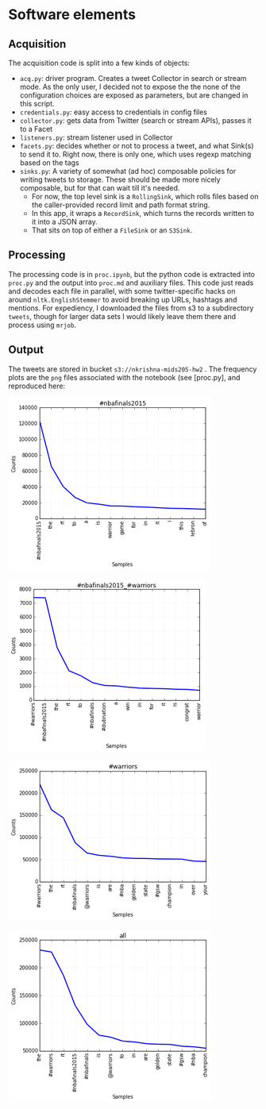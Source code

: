 # Software elements

## Acquisition

The acquisition code is split into a few kinds of objects:

 * `acq.py`: driver program. Creates a tweet Collector in search or stream mode.  As the only user, I decided not to expose the  the  none of the configuration choices are exposed as parameters, but are changed  in this script.
 * `credentials.py`: easy access to credentials in config files
 * `collector.py`: gets data from Twitter (search or stream APIs), passes it to a Facet
 * `listeners.py`: stream listener used in Collector
 * `facets.py`: decides whether or not to process a tweet, and what Sink(s) to send it to.  Right now, there is only one, which uses regexp matching based on the tags 
* `sinks.py`: A variety of somewhat (ad hoc) composable policies for writing tweets to storage.  These should be made more nicely composable, but for that can wait till it's needed. 
  * For now, the top level sink is a `RollingSink`, which rolls files based on the caller-provided record limit and path format string.
  * In this app, it wraps a `RecordSink`, which turns the records written to it into a JSON array.
  * That sits on top of either a `FileSink` or an `S3Sink`.



## Processing

The processing code is in `proc.ipynb`, but the python code is extracted into `proc.py` and the output into `proc.md` and auxiliary files.
This code just reads and decodes each file in parallel, with some twitter-specific hacks on around `nltk.EnglishStemmer` to avoid breaking up URLs, hashtags and mentions.
For expediency, I downloaded the files from s3 to a subdirectory `tweets`, though for larger data sets I would likely leave them there and process using `mrjob`.

## Output

The tweets are stored in bucket `s3://nkrishna-mids205-hw2` .
The frequency plots are the `png` files associated with the notebook (see [proc.py], and reproduced here:

![png](output_6_0.png)

![png](output_6_1.png)

![png](output_6_2.png)

![png](output_6_3.png)

